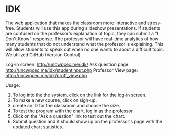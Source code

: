 IDK
===

The web application that makes the classroom more interactive and stress-free. Students will use this app during slideshow presentations. If students are confused on the professor's explanation of topic, they can submit a "I Don't Know" response. The professor will have real-time analytics of how many students that do not understand what the professor is explaining. This will allow students to speak out when no one wants to about a difficult topic. We utilized GitHub (Version Control).

Log-in screen: http://uncwpcec.me/idk/
Ask question page: http://uncwpcec.me/idk/studentinput.php
Professor View page: http://uncwpcec.me/idk/proff_view.php

Usage:

1. To log into the the system, click on the link for the log-in screen.
2. To make a new course, click on sign-up.
3. create an ID for the classroom and choose the size.
4. To test the program with the chart, log in as the professor.
5. Click on the "Ask a question" link to test out the chart.
6. Submit question and it should show up on the professor's page with the updated chart statistics.